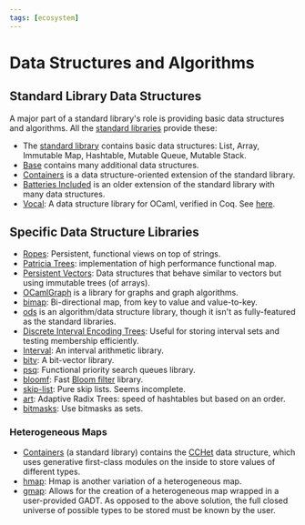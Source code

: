 ```yaml
---
tags: [ecosystem]
---
```


# Data Structures and Algorithms

## Standard Library Data Structures

A major part of a standard library's role is providing basic
data structures and algorithms.
All the [standard libraries](standard_libraries.md) provide these:
* The [standard library](https://v2.ocaml.org/api/) contains basic data structures:
  List, Array, Immutable Map, Hashtable, Mutable Queue, Mutable Stack.
* [Base](https://github.com/janestreet/base) contains many additional data structures.
* [Containers](https://github.com/c-cube/ocaml-containers) is a data structure-oriented extension of the standard library.
* [Batteries Included](https://github.com/ocaml-batteries-team/batteries-included)
  is an older extension of the standard library with many data structures.
* [Vocal](https://github.com/vocal-project/vocal):
  A data structure library for OCaml, verified in Coq. See [here](http://www-verimag.imag.fr/VOCaL.html).

## Specific Data Structure Libraries

* [Ropes](https://github.com/Chris00/ocaml-rope):
Persistent, functional views on top of strings.
* [Patricia Trees](https://github.com/codex-semantics-library/patricia-tree):
implementation of high performance functional map.
* [Persistent Vectors](https://github.com/dbuenzli/pvec):
Data structures that behave similar to vectors but using immutable trees (of arrays).
* [OCamlGraph](https://github.com/backtracking/ocamlgraph) is a library for
graphs and graph algorithms.
* [bimap](https://github.com/pat227/bimap):
Bi-directional map, from key to value and value-to-key.
* [ods](https://github.com/owainlewis/ods) is an algorithm/data structure library,
though it isn't as fully-featured as the standard libraries.
* [Discrete Interval Encoding Trees](https://github.com/djs55/ocaml-diet):
Useful for storing interval sets and testing membership efficiently.
* [Interval](https://github.com/Chris00/ocaml-interval):
An interval arithmetic library.
* [bitv](https://github.com/backtracking/bitv/):
A bit-vector library.
* [psq](https://github.com/pqwy/psq):
Functional priority search queues library.
* [bloomf](https://github.com/mirage/bloomf):
Fast [Bloom filter](https://en.wikipedia.org/wiki/Bloom_filter) library.
* [skip-list](https://github.com/UnixJunkie/slist):
Pure skip lists. Seems incomplete.
* [art](https://github.com/dinosaure/art):
Adaptive Radix Trees: speed of hashtables but based on an order.
* [bitmasks](https://github.com/metastack/bitmasks):
Use bitmasks as sets.

### Heterogeneous Maps

* [Containers](https://github.com/c-cube/ocaml-containers) (a standard library) contains the
[CCHet](https://c-cube.github.io/ocaml-containers/last/containers-data/CCHet/index.html) data structure, which
uses generative first-class modules on the inside to store values of different types.
* [hmap](https://github.com/dbuenzli/hmap):
Hmap is another variation of a heterogeneous map.
* [gmap](https://github.com/hannesm/gmap):
Allows for the creation of a heterogeneous map wrapped in a user-provided GADT.
As opposed to the above solution, the full closed universe of possible types to be stored
must be known by the user.

